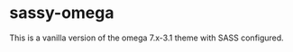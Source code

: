 sassy-omega
===========

This is a vanilla version of the omega 7.x-3.1 theme with SASS configured.
